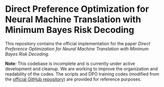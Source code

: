 # Direct Preference Optimization for Neural Machine Translation with Minimum Bayes Risk Decoding
This repository contains the official implementation for the paper *Direct Preference Optimization for Neural Machine Translation with Minimum Bayes Risk Decoding*.

**Note**: This codebase is incomplete and is currently under active development and cleanup. We are working to improve the organization and readability of the codes. The scripts and DPO training codes (modified from the [official GitHub repository](https://github.com/eric-mitchell/direct-preference-optimization)) are provided for reference purposes.
